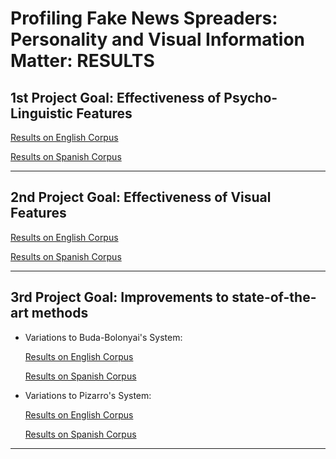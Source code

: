 # Profiling Fake News Spreaders: Personality and Visual Information Matter: RESULTS

## 1st Project Goal: Effectiveness of Psycho-Linguistic Features

[Results on English Corpus](https://github.com/RCrvro/Profiling-fake-news-spreaders-personalty-and-visual-information-matters---RESULT/blob/main/PersonalityInfo/PersonalityENG.png)

[Results on Spanish Corpus](https://github.com/RCrvro/Profiling-fake-news-spreaders-personalty-and-visual-information-matters---RESULT/blob/main/PersonalityInfo/PersonalityESP.png)

--------
## 2nd Project Goal: Effectiveness of Visual Features

[Results on English Corpus](https://github.com/RCrvro/Profiling-fake-news-spreaders-personalty-and-visual-information-matters---RESULT/blob/main/VisualInfo/VisualENG.png)

[Results on Spanish Corpus](https://github.com/RCrvro/Profiling-fake-news-spreaders-personalty-and-visual-information-matters---RESULT/blob/main/VisualInfo/VisualESP.png)

--------
## 3rd Project Goal: Improvements to state-of-the-art methods

- Variations to Buda-Bolonyai's System:

  [Results on English Corpus](https://github.com/RCrvro/Profiling-fake-news-spreaders-personalty-and-visual-information-matters---RESULT/blob/main/BudaBolonyai_Variations/BudaBolonyaiENG.png)
  
  [Results on Spanish Corpus](https://github.com/RCrvro/Profiling-fake-news-spreaders-personalty-and-visual-information-matters---RESULT/blob/main/BudaBolonyai_Variations/BudaBolonyaiESP.png)
  
- Variations to Pizarro's System:
  
  [Results on English Corpus](https://github.com/RCrvro/Profiling-fake-news-spreaders-personalty-and-visual-information-matters---RESULT/blob/main/Pizarro_Variations/PizarroENG.png)
  
  [Results on Spanish Corpus](https://github.com/RCrvro/Profiling-fake-news-spreaders-personalty-and-visual-information-matters---RESULT/blob/main/Pizarro_Variations/PizarroESP.png)
  
--------
